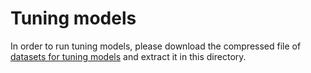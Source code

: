 # Tuning models

In order to run tuning models, please download the compressed file of [datasets for tuning models](https://drive.google.com/drive/folders/11QV1oNErLJC8I8IMPCU30eiNdEIEEuYw?usp=share_link) and extract it in this directory.